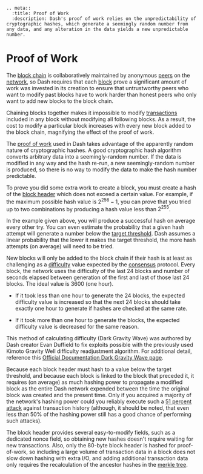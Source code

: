 ```{eval-rst}
.. meta::
  :title: Proof of Work
  :description: Dash's proof of work relies on the unpredictability of cryptographic hashes, which generate a seemingly random number from any data, and any alteration in the data yields a new unpredictable number.
```

# Proof of Work

The [block chain](../resources/glossary.md#block-chain) is collaboratively maintained by anonymous [peers](../resources/glossary.md#peer) on the [network](../resources/glossary.md#network), so Dash requires that each [block](../resources/glossary.md#block) prove a significant amount of work was invested in its creation to ensure that untrustworthy peers who want to modify past blocks have to work harder than honest peers who only want to add new blocks to the block chain.

Chaining blocks together makes it impossible to modify [transactions](../resources/glossary.md#transaction) included in any block without modifying all following blocks. As a result, the cost to modify a particular block increases with every new block added to the block chain, magnifying the effect of the proof of work.

The [proof of work](../resources/glossary.md#proof-of-work) used in Dash takes advantage of the apparently random nature of cryptographic hashes. A good cryptographic hash algorithm converts arbitrary data into a seemingly-random number. If the data is modified in any way and the hash re-run, a new seemingly-random number is produced, so there is no way to modify the data to make the hash number predictable.

To prove you did some extra work to create a block, you must create a hash of the [block header](../resources/glossary.md#block-header) which does not exceed a certain value. For example, if the maximum possible hash value is <span class="math">2<sup>256</sup> − 1</span>, you can prove that you tried up to two combinations by producing a hash value less than <span class="math">2<sup>255</sup></span>.

In the example given above, you will produce a successful hash on average every other try. You can even estimate the probability that a given hash attempt will generate a number below the [target threshold](../resources/glossary.md#target). Dash assumes a linear probability that the lower it makes the target threshold, the more hash attempts (on average) will need to be tried.

New blocks will only be added to the block chain if their hash is at least as challenging as a [difficulty](../resources/glossary.md#difficulty) value expected by the [consensus](../resources/glossary.md#consensus) protocol. Every block, the network uses the difficulty of the last 24 blocks and number of seconds elapsed between generation of the first and last of those last 24 blocks. The ideal value is 3600 (one hour).

* If it took less than one hour to generate the 24 blocks, the expected difficulty value is increased so that the next 24 blocks should take exactly one hour to generate if hashes are checked at the same rate.

* If it took more than one hour to generate the blocks, the expected difficulty value is decreased for the same reason.

This method of calculating difficulty (Dark Gravity Wave) was authored by Dash creator Evan Duffield to fix exploits possible with the previously used Kimoto Gravity Well difficulty readjustment algorithm. For additional detail, reference this [Official Documentation Dark Gravity Wave page](https://docs.dash.org/en/stable/introduction/features.html#dark-gravity-wave).

Because each block header must hash to a value below the target threshold, and because each block is linked to the block that preceded it, it requires (on average) as much hashing power to propagate a modified block as the entire Dash network expended between the time the original block was created and the present time. Only if you acquired a majority of the network's hashing power could you reliably execute such a [51 percent attack](../resources/glossary.md#51-percent-attack) against transaction history (although, it should be noted, that even less than 50% of the hashing power still has a good chance of performing such attacks).

The block header provides several easy-to-modify fields, such as a dedicated nonce field, so obtaining new hashes doesn't require waiting for new transactions. Also, only the 80-byte block header is hashed for proof-of-work, so including a large volume of transaction data in a block does not slow down hashing with extra I/O, and adding additional transaction data only requires the recalculation of the ancestor hashes in the [merkle tree](../resources/glossary.md#merkle-tree).
